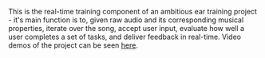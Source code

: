 This is the real-time training component of an ambitious ear training project - it's main function is to, given raw audio and its corresponding musical properties, iterate over the song, accept user input, evaluate how well a user completes a set of tasks, and deliver feedback in real-time. Video demos of the project can be seen [here](https://elliottevers.github.io/).
